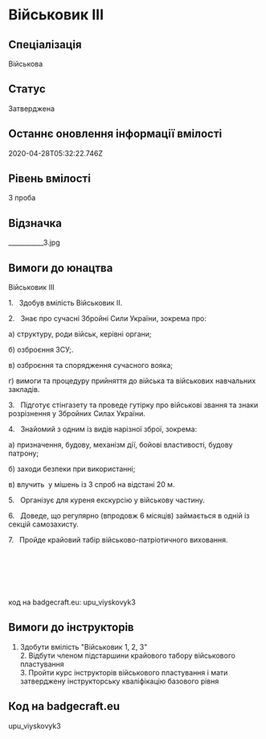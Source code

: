 # Військовик ІІІ

## Спеціалізація

Військова

## Статус

Затверджена

## Останнє оновлення інформації вмілості

2020-04-28T05:32:22.746Z

## Рівень вмілості

3 проба

## Відзначка

___________3.jpg

## Вимоги до юнацтва

<p>Військовик III<br></p><p>1.&nbsp;&nbsp; Здобув вмілість Військовик ІІ.</p><p>2.&nbsp;&nbsp; Знає про сучасні Збройні Сили України, зокрема про:</p><p>а) структуру, роди військ, керівні органи;</p><p>б) озброєння ЗСУ;.</p><p>в) озброєння та спорядження сучасного вояка;</p><p>г) вимоги та процедуру прийняття до війська та військових навчальних закладів.</p><p>3.&nbsp;&nbsp; Підготує стінгазету та проведе гутірку про військові звання та знаки розрізнення у Збройних Силах України.</p><p>4.&nbsp;&nbsp; Знайомий з одним із видів нарізної зброї, зокрема:</p><p>а) призначення, будову, механізм дії, бойові властивості, будову патрону;</p><p>б) заходи безпеки при використанні;</p><p>в) влучить&nbsp; у мішень із 3 спроб на відстані 20 м.</p><p>5.&nbsp;&nbsp; Організує для куреня екскурсію у військову частину.</p><p>6.&nbsp;&nbsp; Доведе, що регулярно (впродовж 6 місяців) займається в одній із секцій самозахисту.</p><p>7.&nbsp;&nbsp; Пройде крайовий табір військово-патріотичного виховання.</p><p><br></p><p><br></p><p><br></p><p>код на badgecraft.eu: upu_viyskovyk3<br></p>

## Вимоги до інструкторів

1. Здобути вмілість "Військовик 1, 2, 3"<br>2. Відбути членом підстаршини крайового табору військового пластування<br>3. Пройти курс інструкторів військового пластування і мати затверджену інструкторську кваліфікацію базового рівня

## Код на badgecraft.eu

upu_viyskovyk3